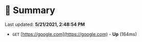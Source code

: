 # 📖 Summary
Last updated: **5/21/2021, 2:48:54 PM**

- `GET` [https://google.com](https://google.com) - **Up** (164ms)
